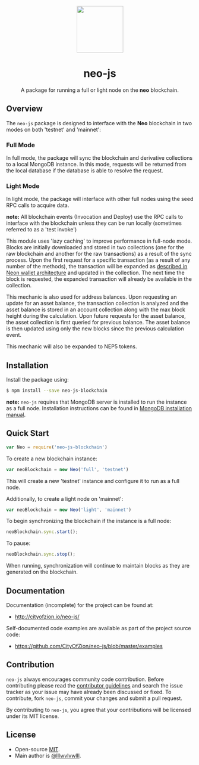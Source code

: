 <p align="center">
  <img 
    src="http://res.cloudinary.com/vidsy/image/upload/v1503160820/CoZ_Icon_DARKBLUE_200x178px_oq0gxm.png" 
    width="125px;">
</p>

<h1 align="center">neo-js</h1>

<p align="center">
  A package for running a full or light node on the <b>neo</b> blockchain.
</p>

## Overview

The `neo-js` package is designed to interface with the **Neo** blockchain in two modes on both 'testnet' and 'mainnet':

### Full Mode ###

In full mode, the package will sync the blockchain and derivative collections to a local MongoDB instance. In this mode, requests will be returned from the local database if the database is able to resolve the request.

### Light Mode ###

In light mode, the package will interface with other full nodes using the seed RPC calls to acquire data.

**note:** All blockchain events (Invocation and Deploy) use the RPC calls to interface with the blockchain unless they can be run locally (sometimes referred to as a 'test invoke')

This module uses 'lazy caching' to improve performance in full-node mode. Blocks are initially downloaded and stored in two collections (one for the raw blockchain and another for the raw transactions) as a result of the sync process. Upon the first request for a specific transaction (as a result of any number of the methods), the transaction will be expanded as [described in Neon wallet architecture](https://github.com/CityOfZion/neon-wallet-db/blob/master/docs/Overview.md) and updated in the collection. The next time the block is requested, the expanded transaction will already be available in the collection.

This mechanic is also used for address balances. Upon requesting an update for an asset balance, the transaction collection is analyzed and the asset balance is stored in an account collection along with the max block height during the calculation. Upon future requests for the asset balance, the asset collection is first queried for previous balance.  The asset balance is then updated using only the new blocks since the previous calculation event.

This mechanic will also be expanded to NEP5 tokens.

## Installation

Install the package using:

```bash
$ npm install --save neo-js-blockchain
```

**note:** `neo-js` requires that MongoDB server is installed to run the instance as a full node.
Installation instructions can be found in [MongoDB installation manual](https://docs.mongodb.com/manual/installation/).

## Quick Start

```js
var Neo = require('neo-js-blockchain')
```

To create a new blockchain instance:

```js
var neoBlockchain = new Neo('full', 'testnet')
```

This will create a new 'testnet' instance and configure it to run as a full node.

Additionally, to create a light node on 'mainnet':

```js
var neoBlockchain = new Neo('light', 'mainnet')
```

To begin synchronizing the blockchain if the instance is a full node:

```js
neoBlockchain.sync.start();
```

To pause:

```js
neoBlockchain.sync.stop();
```

When running, synchronization will continue to maintain blocks as they are generated on the blockchain.

## Documentation

Documentation (incomplete) for the project can be found at:

* http://cityofzion.io/neo-js/

Self-documented code examples are available as part of the project source code:

* https://github.com/CityOfZion/neo-js/blob/master/examples

## Contribution

`neo-js` always encourages community code contribution. Before contributing please read the [contributor guidelines](https://github.com/CityOfZion/neo-js/blob/master/.github/CONTRIBUTING.md) and search the issue tracker as your issue may have already been discussed or fixed. To contribute, fork `neo-js`, commit your changes and submit a pull request.

By contributing to `neo-js`, you agree that your contributions will be licensed under its MIT license.

## License

* Open-source [MIT](https://github.com/CityOfZion/neo-js/blob/master/LICENSE.md).
* Main author is [@lllwvlvwlll](https://github.com/lllwvlvwlll).
